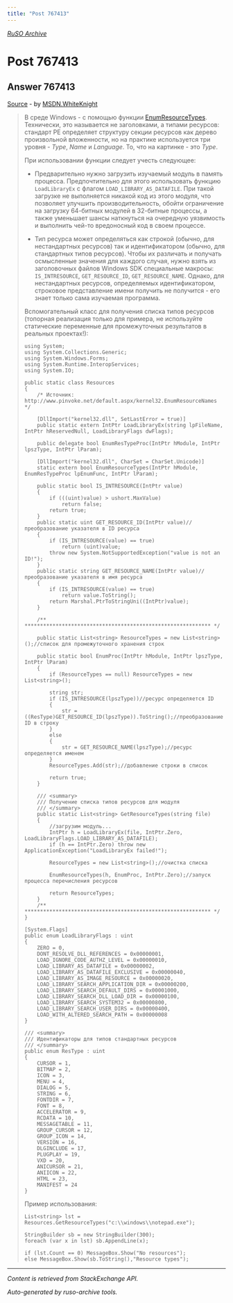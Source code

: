 ```yaml
---
title: "Post 767413"
---
```

<p><i><a href="https://github.com/MSDN-WhiteKnight/ruso-archive/">RuSO Archive</a></i></p>
<h1>Post 767413</h1>
<h2>Answer 767413</h2>
<p><a href="https://ru.stackoverflow.com/a/767413/">Source</a> - by <a href="https://ru.stackoverflow.com/users/240512/msdn-whiteknight">MSDN.WhiteKnight</a></p>
<blockquote>
<p>В среде Windows - c помощью функции <a href="https://msdn.microsoft.com/en-us/library/windows/desktop/ms648039(v=vs.85).aspx" rel="nofollow noreferrer">EnumResourceTypes</a>. Технически, это называется не заголовками, а типами ресурсов: стандарт PE определяет структуру секции ресурсов как дерево произвольной вложенности, но на практике используется три уровня - <em>Type</em>, <em>Name</em> и <em>Language</em>. То, что на картинке - это <em>Type</em>.</p>

<p>При использовании функции следует учесть следующее:</p>

<ul>
<li><p>Предварительно нужно загрузить изучаемый модуль в память процесса. Предпочтительно для этого использовать функцию <code>LoadLibraryEx</code> с флагом <code>LOAD_LIBRARY_AS_DATAFILE</code>. При такой загрузке не выполняется никакой код из этого модуля, что позволяет улучшить производительность, обойти ограничение на загрузку 64-битных модулей в 32-битные процессы, а также уменьшает шансы наткнуться на очередную уязвимость и выполнить чей-то вредоносный код в своем процессе.</p></li>
<li><p>Тип ресурса может определяться как строкой (обычно, для нестандартных ресурсов) так и идентификатором (обычно, для стандартных типов ресурсов). Чтобы их различать и получать осмысленные значения для каждого случая, нужно взять из заголовочных файлов Windows SDK специальные макросы: <code>IS_INTRESOURCE</code>, <code>GET_RESOURCE_ID</code>, <code>GET_RESOURCE_NAME</code>. Однако, для нестандартных ресурсов, определяемых идентификатором, строковое представление имени получить не получится - его знает только сама изучаемая программа.</p></li>
</ul>

<p>Вспомогательный класс для получения списка типов ресурсов (топорная реализация только для примера, не используйте статические переменные для промежуточных результатов в реальных проектах!):</p>

<pre><code>using System;
using System.Collections.Generic;
using System.Windows.Forms;
using System.Runtime.InteropServices;
using System.IO;

public static class Resources
{
    /* Источник: http://www.pinvoke.net/default.aspx/kernel32.EnumResourceNames */

    [DllImport("kernel32.dll", SetLastError = true)]
    public static extern IntPtr LoadLibraryEx(string lpFileName, IntPtr hReservedNull, LoadLibraryFlags dwFlags);

    public delegate bool EnumResTypeProc(IntPtr hModule, IntPtr lpszType, IntPtr lParam);

    [DllImport("kernel32.dll", CharSet = CharSet.Unicode)]
    static extern bool EnumResourceTypes(IntPtr hModule, EnumResTypeProc lpEnumFunc, IntPtr lParam);

    public static bool IS_INTRESOURCE(IntPtr value)
    {
        if (((uint)value) &gt; ushort.MaxValue)
            return false;
        return true;
    }
    public static uint GET_RESOURCE_ID(IntPtr value)//преобразование указателя в ID ресурса
    {
        if (IS_INTRESOURCE(value) == true)
            return (uint)value;
        throw new System.NotSupportedException("value is not an ID!");
    }
    public static string GET_RESOURCE_NAME(IntPtr value)//преобразование указателя в имя ресурса
    {
        if (IS_INTRESOURCE(value) == true)
            return value.ToString();
        return Marshal.PtrToStringUni((IntPtr)value);
    }

    /** ************************************************************ */

    public static List&lt;string&gt; ResourceTypes = new List&lt;string&gt;();//список для промежуточного хранения строк

    public static bool EnumProc(IntPtr hModule, IntPtr lpszType, IntPtr lParam)
    {
        if (ResourceTypes == null) ResourceTypes = new List&lt;string&gt;();

        string str;
        if (IS_INTRESOURCE(lpszType))//ресурс определяется ID
        {
            str = ((ResType)GET_RESOURCE_ID(lpszType)).ToString();//преобразование ID в строку
        }
        else
        {
            str = GET_RESOURCE_NAME(lpszType);//ресурс определяется именем
        }
        ResourceTypes.Add(str);//добавление строки в список            

        return true;
    }

    /// &lt;summary&gt;
    /// Получение списка типов ресурсов для модуля
    /// &lt;/summary&gt;        
    public static List&lt;string&gt; GetResourceTypes(string file)
    {
        //загрузим модуль...
        IntPtr h = LoadLibraryEx(file, IntPtr.Zero, LoadLibraryFlags.LOAD_LIBRARY_AS_DATAFILE);
        if (h == IntPtr.Zero) throw new ApplicationException("LoadLibraryEx failed!");

        ResourceTypes = new List&lt;string&gt;();//очистка списка

        EnumResourceTypes(h, EnumProc, IntPtr.Zero);//запуск процесса перечисления ресурсов

        return ResourceTypes;
    }
    /** ************************************************************ */
}

[System.Flags]
public enum LoadLibraryFlags : uint
{
    ZERO = 0,
    DONT_RESOLVE_DLL_REFERENCES = 0x00000001,
    LOAD_IGNORE_CODE_AUTHZ_LEVEL = 0x00000010,
    LOAD_LIBRARY_AS_DATAFILE = 0x00000002,
    LOAD_LIBRARY_AS_DATAFILE_EXCLUSIVE = 0x00000040,
    LOAD_LIBRARY_AS_IMAGE_RESOURCE = 0x00000020,
    LOAD_LIBRARY_SEARCH_APPLICATION_DIR = 0x00000200,
    LOAD_LIBRARY_SEARCH_DEFAULT_DIRS = 0x00001000,
    LOAD_LIBRARY_SEARCH_DLL_LOAD_DIR = 0x00000100,
    LOAD_LIBRARY_SEARCH_SYSTEM32 = 0x00000800,
    LOAD_LIBRARY_SEARCH_USER_DIRS = 0x00000400,
    LOAD_WITH_ALTERED_SEARCH_PATH = 0x00000008
}

/// &lt;summary&gt;
/// Идентификаторы для типов стандартных ресурсов
/// &lt;/summary&gt;
public enum ResType : uint
{
    CURSOR = 1,
    BITMAP = 2,
    ICON = 3,
    MENU = 4,
    DIALOG = 5,
    STRING = 6,
    FONTDIR = 7,
    FONT = 8,
    ACCELERATOR = 9,
    RCDATA = 10,
    MESSAGETABLE = 11,
    GROUP_CURSOR = 12,
    GROUP_ICON = 14,
    VERSION = 16,
    DLGINCLUDE = 17,
    PLUGPLAY = 19,
    VXD = 20,
    ANICURSOR = 21,
    ANIICON = 22,
    HTML = 23,
    MANIFEST = 24
}
</code></pre>

<p>Пример использования:</p>

<pre><code>List&lt;string&gt; lst = Resources.GetResourceTypes("c:\\windows\\notepad.exe");

StringBuilder sb = new StringBuilder(300);
foreach (var x in lst) sb.AppendLine(x);

if (lst.Count == 0) MessageBox.Show("No resources");
else MessageBox.Show(sb.ToString(),"Resource types");
</code></pre>

</blockquote>
<hr/>
<p><i>Content is retrieved from StackExchange API. </i></p>
<p><i>Auto-generated by ruso-archive tools. </i></p>
